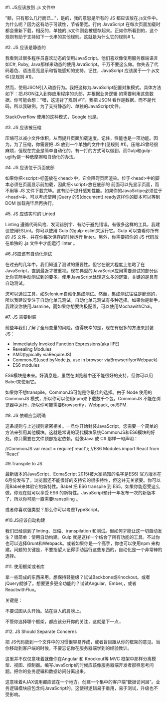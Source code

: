 <!--
author: Jimersy Lee
head: 
date: 2015-10-13
title: JS规则-使用js的最佳实践
tags: JS,JAVASCRIPT
images: 
category: js
status: publish
summary: 本文列出了使用js的12条军规
-->


#1. JS应该放到 .js 文件中

“额，只有那么几行而已…”，是的，我的意思是所有的 JS 都应该放在.js文件中。为什么呢？因为这有助于可读性，节省带宽。行内 JavaScript 在每次页面加载时都会重新下载，相反的，单独的.js文件则会被缓存起来。正如你所看到的，这个规则有助于支持如下一长串的其他规则。这就是为什么它的规则# 1。

#2. JS 应该是静态的

我看到过很多程序员喜欢动态的使用JavaScript。他们喜欢像使用服务器端语言如C#, Ruby, Java那样来动态的使用JavaScript。千万不要这么做。你失去了代码着色、语法高亮显示和智能感知的支持。记住，JavaScript 应该属于一个.js文件(见规则 #1)。

然而，使用JSON引入动态行为。我把这称为JavaScript配置对象模式。具体方法如下：把JSON注入到你应用程序的头部，并根据业务逻辑 的需要利用这些数据。你可能会想：“嘿，这违背了规则 #1”。我把 JSON 看作是数据，而不是代码，所以我破例，为了支持静态的、单独的JavaScript文件。

StackOverflow 使用的这种模式，Google 也是。

#3. JS 应该被压缩

压缩可以减小文件体积，从而提升页面加载速度。记住，性能也是一项功能。因为，为了压缩，你需要把 JS 放到一个单独的文件中(见规则 #1)。压缩JS曾经很麻烦，但现在完全是简单自动化的。有一打的方式可以做到，而Gulp和gulp-uglify是一种低摩擦和自动化的办法。

#4. JS 应该位于页面底部

如果你把<script\>标签放在<head\>中，它会阻碍页面渲染。位于<head\>中的脚本必须在页面显示前加载，因此把<script\>放在底部的 </body> 前面可以先显示页面，而不用等 JS 文件下载完毕。这有助于提升感知性能。如果你的JavaSctipe必须位于<head\>中，可以考虑使用 jQuery 的$(document).ready这样你的脚本可以等到 DOM 加载完毕后再执行。


#5. JS 应该实时的 Linted

Linting 遵循代码风格、发现错别字、有助于避免错误。有很多这样的工具，我建议使用ESLint。你可以使用 Gulp 的gulp-eslint来运行它。Gulp 可以查看你所有的 JS 文件，并在你每次保存的时候运行 linter。另外，你需要把你的 JS 代码放在单独的 .js 文件中才能运行 linter 。

#6.JS应该有自动化测试

在过去的几年中，我们知道了测试的重要性。但它在很大程度上忽略了在JavaScript，直到最近才被重视。现在典型的JavaScript应用需要测试的部分远比你实际手动测试到的要多。使用JavaScript处理这么多的逻辑，关键的是具有自动测试。

您可以通过工具，如Selenium自动化集成测试。然而，集成测试往往是脆弱的，所以我建议专注于自动化单元测试。自动化单元测试有多种选择。如果你是新手， 我建议你使用Jasmine，而如果你想要终极配置，可以使用MochawithChai。

#7. JS 需要封装

前些年我们了解了全局变量的风险，值得庆幸的是，现在有很多的方法来封装JS：

- Immediately Invoked Function Expressions(aka IIFE)
- Revealing Modules
- AMD(typically viaRequireJS)
- CommonJS(used byNode.js, use in browser viaBrowserifyorWebpack)
- ES6 modules

ES6模块是未来。好消息是，虽然在浏览器中还不能很好的支持，但你可以用Babel来使用它。

如果你不想transpile，CommonJS可能是你最佳的选择。由于 Node 使用的CommonJS 模式，所以你可以使用npm来下载数千个包。CommonJS 不能在浏览器中运行，所以你可能需要Browserify，Webpack, orJSPM.

#8. JS 依赖应当明确

这条规则与上述规则紧密相关。一旦你开始封装JavaScript，您需要一个简单的方法来引用其他模块。这就是常说的现代模块系统CommonJS和ES6模块的好处。你只需要在文件顶部指定依赖，就像Java 或 C# 那样一句声明：

//CommonJS
var react = require('react');
//ES6 Modules
import React from 'React'

#9.Transpile to JS

最新版本的JavaScript，EcmaScript 2015(被大家熟知的名字是ES6) 官方版本在 6月份发布了。浏览器还不能很好的支持它的很多特性，但这并无关紧要。你可以用Babel来体验它的新特性。Babel 把 ES6 transpile 到 ES5，如果你能忍受这么做，你现在就可以享受 ES6 的新特性。JavaScript预计一年发布一次的新版本了，所以你可能一直需要transpiling 。

或者你喜欢强类型？那么你可以考虑TypeScript。

#10.JS应该自动构建

我们已经谈到了linting、压缩、transpilation 和测试。但如何才能让这一切自动发生？很简单：使用自动构建。Gulp 就是这样一个结合了所有功能的工具。不过你也可以选择Grunt和Webpack。或者如果你是一个高手，你也可以使用npm 来构建。问题的关键是，不要指望人记得手动运行这些东西的，自动化是一个非常棒的选择。

#11. 使用框架或者库

拿一些现成的东西来用。想保持轻量级？试试Backbone或Knockout。或者jQuery就够了。想要更多更全功能的？试试Angular，Ember,，或者ReactwithFlux。

关键是：

不要试图从头开始。站在巨人的肩膀上。

不管你选择哪个框架，都应该分开你的关注，这就是下一点..

#12. JS Should Separate Concerns

把 JS代码放到一个文件中的习惯很容易养成，或者盲目跟从你的框架的意见。当你移动到客户端的时候，不要忘记你在服务器端学到的经验教训。

这里并不仅仅意味着就像你在Angular 和 Knockout等 MVC 框架中那样分离模型、视图、控制器。编写JavaScript的时候应该像服务器端开发者那样思考问题。把你的业务逻辑和数据访问分离出来。

这意味着AJAX调用都应该在一个地方。创建一个集中的客户端“数据访问层”。业务逻辑模块应包含纯JavaScript的。这使得逻辑易于重用，易于测试，升级也不受影响。